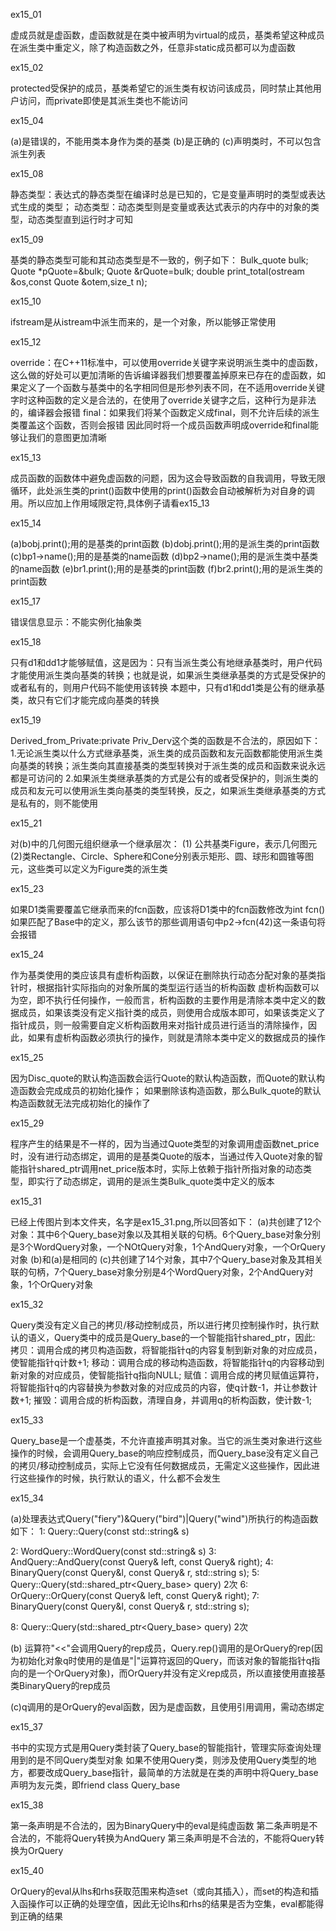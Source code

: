 ex15_01

虚成员就是虚函数，虚函数就是在类中被声明为virtual的成员，基类希望这种成员在派生类中重定义，除了构造函数之外，任意非static成员都可以为虚函数

ex15_02

protected受保护的成员，基类希望它的派生类有权访问该成员，同时禁止其他用户访问，而private即使是其派生类也不能访问


ex15_04

(a)是错误的，不能用类本身作为类的基类
(b)是正确的
(c)声明类时，不可以包含派生列表

ex15_08

静态类型：表达式的静态类型在编译时总是已知的，它是变量声明时的类型或表达式生成的类型；
动态类型：动态类型则是变量或表达式表示的内存中的对象的类型，动态类型直到运行时才可知

ex15_09

基类的静态类型可能和其动态类型是不一致的，例子如下：
    Bulk_quote bulk;
    Quote *pQuote=&bulk;
    Quote &rQuote=bulk;
    double print_total(ostream &os,const Quote &otem,size_t n);
    
ex15_10

ifstream是从istream中派生而来的，是一个对象，所以能够正常使用

ex15_12

override：在C++11标准中，可以使用override关键字来说明派生类中的虚函数，这么做的好处可以更加清晰的告诉编译器我们想要覆盖掉原来已存在的虚函数，如果定义了一个函数与基类中的名字相同但是形参列表不同，在不适用override关键字时这种函数的定义是合法的，在使用了override关键字之后，这种行为是非法的，编译器会报错
final：如果我们将某个函数定义成final，则不允许后续的派生类覆盖这个函数，否则会报错
因此同时将一个成员函数声明成override和final能够让我们的意图更加清晰

ex15_13

成员函数的函数体中避免虚函数的问题，因为这会导致函数的自我调用，导致无限循环，此处派生类的print()函数中使用的print()函数会自动被解析为对自身的调用。所以应加上作用域限定符,具体例子请看ex15_13


ex15_14

(a)bobj.print();用的是基类的print函数
(b)dobj.print();用的是派生类的print函数
(c)bp1->name();用的是基类的name函数
(d)bp2->name();用的是派生类中基类的name函数
(e)br1.print();用的是基类的print函数
(f)br2.print();用的是派生类的print函数

ex15_17

错误信息显示：不能实例化抽象类

ex15_18

只有d1和dd1才能够赋值，这是因为：只有当派生类公有地继承基类时，用户代码才能使用派生类向基类的转换；也就是说，如果派生类继承基类的方式是受保护的或者私有的，则用户代码不能使用该转换
    本题中，只有d1和dd1类是公有的继承基类，故只有它们才能完成向基类的转换

ex15_19

Derived_from_Private:private Priv_Derv这个类的函数是不合法的，原因如下：
1.无论派生类以什么方式继承基类，派生类的成员函数和友元函数都能使用派生类向基类的转换；派生类向其直接基类的类型转换对于派生类的成员和函数来说永远都是可访问的
2.如果派生类继承基类的方式是公有的或者受保护的，则派生类的成员和友元可以使用派生类向基类的类型转换，反之，如果派生类继承基类的方式是私有的，则不能使用

ex15_21

对(b)中的几何图元组织继承一个继承层次：
(1) 公共基类Figure，表示几何图元
(2)类Rectangle、Circle、Sphere和Cone分别表示矩形、圆、球形和圆锥等图元，这些类可以定义为Figure类的派生类


ex15_23

如果D1类需要覆盖它继承而来的fcn函数，应该将D1类中的fcn函数修改为int fcn()
如果匹配了Base中的定义，那么该节的那些调用语句中p2->fcn(42)这一条语句将会报错

ex15_24

作为基类使用的类应该具有虚析构函数，以保证在删除执行动态分配对象的基类指针时，根据指针实际指向的对象所属的类型运行适当的析构函数
虚析构函数可以为空，即不执行任何操作，一般而言，析构函数的主要作用是清除本类中定义的数据成员，如果该类没有定义指针类的成员，则使用合成版本即可，如果该类定义了指针成员，则一般需要自定义析构函数用来对指针成员进行适当的清除操作，因此，如果有虚析构函数必须执行的操作，则就是清除本类中定义的数据成员的操作

ex15_25

因为Disc_quote的默认构造函数会运行Quote的默认构造函数，而Quote的默认构造函数会完成成员的初始化操作；
如果删除该构造函数，那么Bulk_quote的默认构造函数就无法完成初始化的操作了


ex15_29

程序产生的结果是不一样的，因为当通过Quote类型的对象调用虚函数net_price时，没有进行动态绑定，调用的是基类Quote的版本，当通过传入Quote对象的智能指针shared_ptr调用net_price版本时，实际上依赖于指针所指对象的动态类型，即实行了动态绑定，调用的是派生类Bulk_quote类中定义的版本

ex15_31

已经上传图片到本文件夹，名字是ex15_31.png,所以回答如下：
(a)共创建了12个对象：其中6个Query_base对象以及其相关联的句柄。6个Query_base对象分别是3个WordQuery对象，一个NOtQuery对象，1个AndQuery对象，一个OrQuery对象
(b)和(a)是相同的
(c)共创建了14个对象，其中7个Query_base对象及其相关联的句柄，7个Query_base对象分别是4个WordQuery对象，2个AndQuery对象，1个OrQuery对象

ex15_32

Query类没有定义自己的拷贝/移动控制成员，所以进行拷贝控制操作时，执行默认的语义，Query类中的成员是Query_base的一个智能指针shared_ptr，因此:
拷贝：调用合成的拷贝构造函数，将智能指针q的内容复制到新对象的对应成员，使智能指针q计数+1;
移动：调用合成的移动构造函数，将智能指针q的内容移动到新对象的对应成员，使智能指针q指向NULL;
赋值：调用合成的拷贝赋值运算符，将智能指针q的内容替换为参数对象的对应成员的内容，使q计数-1，并让参数计数+1;
摧毁：调用合成的析构函数，清理自身，并调用q的析构函数，使计数-1;

ex15_33

Query_base是一个虚基类，不允许直接声明其对象。当它的派生类对象进行这些操作的时候，会调用Query_base的响应控制成员，而Query_base没有定义自己的拷贝/移动控制成员，实际上它没有任何数据成员，无需定义这些操作，因此进行这些操作的时候，执行默认的语义，什么都不会发生

ex15_34

(a)处理表达式Query("fiery")&Query("bird")|Query("wind")所执行的构造函数如下：
1: Query::Query(const std::string& s) 

2: WordQuery::WordQuery(const std::string& s) 
3: AndQuery::AndQuery(const Query& left, const Query& right);
4: BinaryQuery(const Query&l, const Query& r, std::string s);
5: Query::Query(std::shared_ptr<Query_base> query) 2次
6: OrQuery::OrQuery(const Query& left, const Query& right);
7: BinaryQuery(const Query&l, const Query& r, std::string s);


8: Query::Query(std::shared_ptr<Query_base> query) 2次

(b) 运算符"<<"会调用Query的rep成员，Query.rep()调用的是OrQuery的rep(因为初始化对象q时使用的是值是"|"运算符返回的Query，而该对象的智能指针q指向的是一个OrQuery对象)，而OrQuery并没有定义rep成员，所以直接使用直接基类BinaryQuery的rep成员

(c)q调用的是OrQuery的eval函数，因为是虚函数，且使用引用调用，需动态绑定


ex15_37

书中的实现方式是用Query类封装了Query_base的智能指针，管理实际查询处理用到的是不同Query类型对象
如果不使用Query类，则涉及使用Query类型的地方，都要改成Query_base指针，最简单的方法就是在类的声明中将Query_base声明为友元类，即friend class Query_base

ex15_38

第一条声明是不合法的，因为BinaryQuery中的eval是纯虚函数
第二条声明是不合法的，不能将Query转换为AndQuery
第三条声明是不合法的，不能将Query转换为OrQuery

ex15_40

OrQuery的eval从lhs和rhs获取范围来构造set（或向其插入），而set的构造和插入函操作可以正确的处理空值，因此无论lhs和rhs的结果是否为空集，eval都能得到正确的结果
